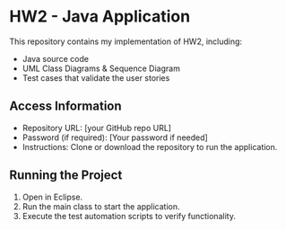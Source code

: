 # HW2 - Java Application
This repository contains my implementation of HW2, including:
- Java source code
- UML Class Diagrams & Sequence Diagram
- Test cases that validate the user stories

## Access Information
- Repository URL: [your GitHub repo URL]
- Password (if required): [Your password if needed]
- Instructions: Clone or download the repository to run the application.

## Running the Project
1. Open in Eclipse.
2. Run the main class to start the application.
3. Execute the test automation scripts to verify functionality.
